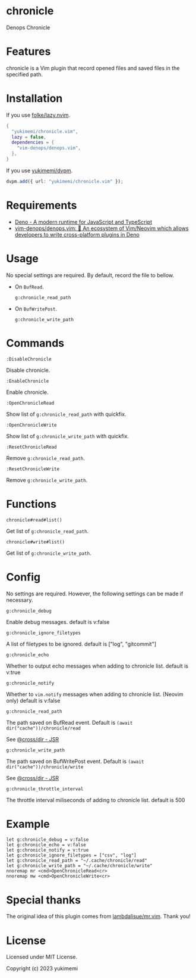 # chronicle

Denops Chronicle

# Features

chronicle is a Vim plugin that record opened files and saved files in the specified path.

# Installation

If you use [folke/lazy.nvim](https://github.com/folke/lazy.nvim).

```lua
{
  "yukimemi/chronicle.vim",
  lazy = false,
  dependencies = {
    "vim-denops/denops.vim",
  },
}
```

If you use [yukimemi/dvpm](https://github.com/yukimemi/dvpm).

```typescript
dvpm.add({ url: "yukimemi/chronicle.vim" });
```

# Requirements

- [Deno - A modern runtime for JavaScript and TypeScript](https://deno.land/)
- [vim-denops/denops.vim: 🐜 An ecosystem of Vim/Neovim which allows developers to write cross-platform plugins in Deno](https://github.com/vim-denops/denops.vim)
# Usage

No special settings are required.
By default, record the file to bellow.

- On `BufRead`.

  `g:chronicle_read_path`

- On `BufWritePost`.

  `g:chronicle_write_path`

# Commands

`:DisableChronicle`

Disable chronicle.

`:EnableChronicle`

Enable chronicle.

`:OpenChronicleRead`

Show list of `g:chronicle_read_path` with quickfix.

`:OpenChronicleWrite`

Show list of `g:chronicle_write_path` with quickfix.

`:ResetChronicleRead`

Remove `g:chronicle_read_path`.

`:ResetChronicleWrite`

Remove `g:chronicle_write_path`.

# Functions

`chronicle#read#list()`

Get list of `g:chronicle_read_path`.

`chronicle#write#list()`

Get list of `g:chronicle_write_path`.

# Config

No settings are required. However, the following settings can be made if necessary.

`g:chronicle_debug`

Enable debug messages.
default is v:false

`g:chronicle_ignore_filetypes`

A list of filetypes to be ignored.
default is ["log", "gitcommit"]

`g:chronicle_echo`

Whether to output echo messages when adding to chronicle list.
default is v:true

`g:chronicle_notify`

Whether to `vim.notify` messages when adding to chronicle list. (Neovim only)
default is v:false

`g:chronicle_read_path`

The path saved on BufRead event.
Default is `(await dir("cache"))/chronicle/read`

See [@cross/dir - JSR](https://jsr.io/@cross/dir)

`g:chronicle_write_path`

The path saved on BufWritePost event.
Default is `(await dir("cache"))/chronicle/write`

See [@cross/dir - JSR](https://jsr.io/@cross/dir)

`g:chronicle_throttle_interval`

The throttle interval miliseconds of adding to chronicle list.
default is 500

# Example

```vim
let g:chronicle_debug = v:false
let g:chronicle_echo = v:false
let g:chronicle_notify = v:true
let g:chronicle_ignore_filetypes = ["csv", "log"]
let g:chronicle_read_path = "~/.cache/chronicle/read"
let g:chronicle_write_path = "~/.cache/chronicle/write"
nnoremap mr <cmd>OpenChronicleRead<cr>
nnoremap mw <cmd>OpenChronicleWrite<cr>
```

# Special thanks

The original idea of this plugin comes from [lambdalisue/mr.vim](https://github.com/lambdalisue/mr.vim).
Thank you!

# License

Licensed under MIT License.

Copyright (c) 2023 yukimemi

